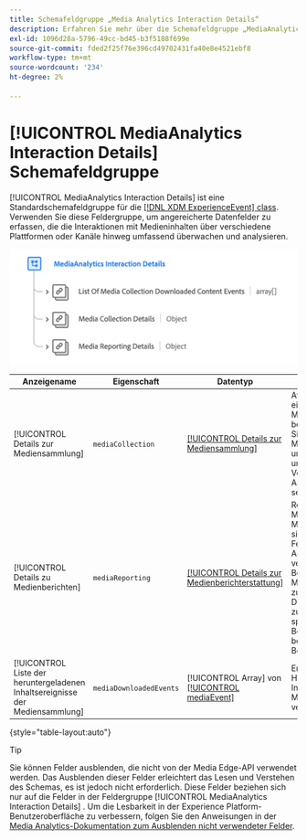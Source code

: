 ```yaml
---
title: Schemafeldgruppe „Media Analytics Interaction Details“
description: Erfahren Sie mehr über die Schemafeldgruppe „MediaAnalytics Interaction Details“.
exl-id: 1096d28a-5796-49cc-bd45-b3f5188f699e
source-git-commit: fded2f25f76e396cd49702431fa40e8e4521ebf8
workflow-type: tm+mt
source-wordcount: '234'
ht-degree: 2%

---
```


# [!UICONTROL MediaAnalytics Interaction Details] Schemafeldgruppe

[!UICONTROL MediaAnalytics Interaction Details] ist eine Standardschemafeldgruppe für die [[!DNL XDM ExperienceEvent] class](../../classes/experienceevent.md). Verwenden Sie diese Feldergruppe, um angereicherte Datenfelder zu erfassen, die die Interaktionen mit Medieninhalten über verschiedene Plattformen oder Kanäle hinweg umfassend überwachen und analysieren.

![Ein Schemadiagramm für die Schemafeldgruppe [!UICONTROL MediaAnalytics Interaction Details].](../../images/field-groups/mediaanalytics-interaction.png)

| Anzeigename | Eigenschaft | Datentyp | Beschreibung |
|---| --- | --- | --- |
| [!UICONTROL Details zur Mediensammlung] | `mediaCollection` | [[!UICONTROL Details zur Mediensammlung]](../../data-types/media-collection-details.md) | Attribute, die sich auf eine Sammlung von Medienelementen beziehen. Verwenden Sie die Mediensammlungsfelder, um Daten zu erfassen und zur weiteren Verarbeitung an andere Adobe-Services zu senden. |
| [!UICONTROL Details zu Medienberichten] | `mediaReporting` | [[!UICONTROL Details zur Medienberichterstattung]](../../data-types/media-reporting-details.md) | Reporting-Details und Metriken, die mit dem Medieninhalt verknüpft sind. * Media Reporting-Felder werden von Adobe-Services verwendet, um die von Benutzern gesendeten Mediensammlungsfelder zu analysieren. Diese Daten werden zusammen mit anderen spezifischen Benutzermetriken berechnet und in Berichten erfasst. |
| [!UICONTROL Liste der heruntergeladenen Inhaltsereignisse der Mediensammlung] | `mediaDownloadedEvents` | [!UICONTROL Array] von [[!UICONTROL mediaEvent]](../../data-types/media-event-information.md) | Ereignisse, die das Herunterladen von Inhalten in der Mediensammlung verfolgen. |

{style="table-layout:auto"}

>[!TIP]
>
>Sie können Felder ausblenden, die nicht von der Media Edge-API verwendet werden. Das Ausblenden dieser Felder erleichtert das Lesen und Verstehen des Schemas, es ist jedoch nicht erforderlich. Diese Felder beziehen sich nur auf die Felder in der Feldergruppe [!UICONTROL MediaAnalytics Interaction Details] . Um die Lesbarkeit in der Experience Platform-Benutzeroberfläche zu verbessern, folgen Sie den Anweisungen in der [Media Analytics-Dokumentation zum Ausblenden nicht verwendeter Felder](https://experienceleague.adobe.com/docs/media-analytics/using/implementation/edge-recommended/media-edge-sdk/implementation-edge.html?lang=de#set-up-the-schema-in-adobe-experience-platform).

<!-- 
>[!NOTE]
>
>Schemas contain fields that are not used in every context or situation. They provide a potential blueprint to map an object. Schemas displayed for the Media Edge API Collection or Reporting data types only portray the relevant fields. You can manually select and deselect the fields that you want to use if you intend to use a schema for the Media Edge API interaction. You can find instructions on [hiding unnecessary fields](https://experienceleague.adobe.com/docs/media-analytics/using/implementation/edge-recommended/media-edge-sdk/implementation-edge.html?lang=de#set-up-the-schema-in-adobe-experience-platform) in the guide to install Media Analytics with Experience Platform Edge.
 -->
